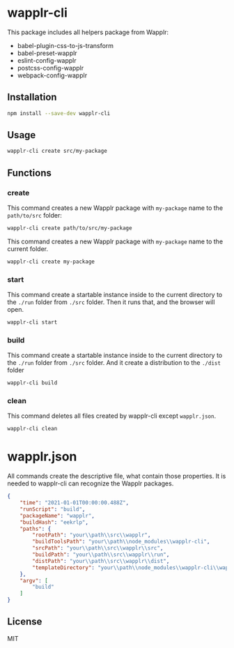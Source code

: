 # wapplr-cli

This package includes all helpers package from Wapplr: 

- babel-plugin-css-to-js-transform
- babel-preset-wapplr
- eslint-config-wapplr
- postcss-config-wapplr
- webpack-config-wapplr

## Installation

```sh
npm install --save-dev wapplr-cli
```

## Usage

```sh
wapplr-cli create src/my-package
```

## Functions

### create

This command creates a new Wapplr package with `my-package` name to the `path/to/src` folder:

```sh
wapplr-cli create path/to/src/my-package
```

This command creates a new Wapplr package with `my-package` name to the current folder.

```sh
wapplr-cli create my-package
```

### start

This command create a startable instance inside to the current directory to the `./run` folder from `./src` folder. 
Then it runs that, and the browser will open.

```sh
wapplr-cli start
```
### build

This command create a startable instance inside to the current directory to the `./run` folder from `./src` folder.
And it create a distribution to the `./dist` folder

```sh
wapplr-cli build
```

### clean

This command deletes all files created by wapplr-cli except `wapplr.json`.

```sh
wapplr-cli clean
```

# wapplr.json

All commands create the descriptive file, what contain those properties. It is needed to wapplr-cli can recognize the Wapplr packages.
```json
{
    "time": "2021-01-01T00:00:00.488Z",
    "runScript": "build",
    "packageName": "wapplr",
    "buildHash": "eekrlp",
    "paths": {
        "rootPath": "your\\path\\src\\wapplr",
        "buildToolsPath": "your\\path\\node_modules\\wapplr-cli",
        "srcPath": "your\\path\\src\\wapplr\\src",
        "buildPath": "your\\path\\src\\wapplr\\run",
        "distPath": "your\\path\\src\\wapplr\\dist",
        "templateDirectory": "your\\path\\node_modules\\wapplr-cli\\wapplr-template"
    },
    "argv": [
        "build"
    ]
}
```

## License

MIT
